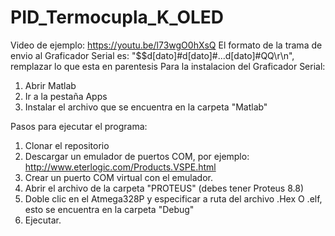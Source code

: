 # PID_Termocupla_K_OLED
Video de ejemplo: https://youtu.be/l73wgO0hXsQ
El formato de la trama de envio al Graficador Serial es: "$$d[dato]#d[dato]#...d[dato]#QQ\r\n", remplazar lo que esta en parentesis
Para la instalacion del Graficador Serial:
1) Abrir Matlab
2) Ir a la pestaña Apps
3) Instalar el archivo que se encuentra en la carpeta "Matlab"

Pasos para ejecutar el programa:
1) Clonar el repositorio
2) Descargar un emulador de puertos COM, por ejemplo: http://www.eterlogic.com/Products.VSPE.html
3) Crear un puerto COM virtual con el emulador.
4) Abrir el archivo de la carpeta "PROTEUS" (debes tener Proteus 8.8)
5) Doble clic en el Atmega328P y especificar a ruta del archivo .Hex O .elf, esto se encuentra en la carpeta "Debug"
6) Ejecutar.

